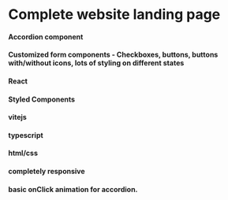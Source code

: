 # Complete website landing page

#### Accordion component
#### Customized form components - Checkboxes, buttons, buttons with/without icons, lots of styling on different states
#### React
#### Styled Components
#### vitejs
#### typescript
#### html/css
#### completely responsive
#### basic onClick animation for accordion.
